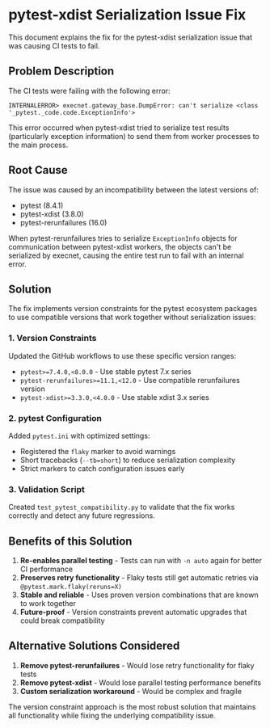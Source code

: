 # pytest-xdist Serialization Issue Fix

This document explains the fix for the pytest-xdist serialization issue that was causing CI tests to fail.

## Problem Description

The CI tests were failing with the following error:
```
INTERNALERROR> execnet.gateway_base.DumpError: can't serialize <class '_pytest._code.code.ExceptionInfo'>
```

This error occurred when pytest-xdist tried to serialize test results (particularly exception information) to send them from worker processes to the main process.

## Root Cause

The issue was caused by an incompatibility between the latest versions of:
- pytest (8.4.1)
- pytest-xdist (3.8.0)  
- pytest-rerunfailures (16.0)

When pytest-rerunfailures tries to serialize `ExceptionInfo` objects for communication between pytest-xdist workers, the objects can't be serialized by execnet, causing the entire test run to fail with an internal error.

## Solution

The fix implements version constraints for the pytest ecosystem packages to use compatible versions that work together without serialization issues:

### 1. Version Constraints

Updated the GitHub workflows to use these specific version ranges:
- `pytest>=7.4.0,<8.0.0` - Use stable pytest 7.x series
- `pytest-rerunfailures>=11.1,<12.0` - Use compatible rerunfailures version
- `pytest-xdist>=3.3.0,<4.0.0` - Use stable xdist 3.x series

### 2. pytest Configuration

Added `pytest.ini` with optimized settings:
- Registered the `flaky` marker to avoid warnings
- Short tracebacks (`--tb=short`) to reduce serialization complexity
- Strict markers to catch configuration issues early

### 3. Validation Script

Created `test_pytest_compatibility.py` to validate that the fix works correctly and detect any future regressions.

## Benefits of this Solution

1. **Re-enables parallel testing** - Tests can run with `-n auto` again for better CI performance
2. **Preserves retry functionality** - Flaky tests still get automatic retries via `@pytest.mark.flaky(reruns=X)`
3. **Stable and reliable** - Uses proven version combinations that are known to work together
4. **Future-proof** - Version constraints prevent automatic upgrades that could break compatibility

## Alternative Solutions Considered

1. **Remove pytest-rerunfailures** - Would lose retry functionality for flaky tests
2. **Remove pytest-xdist** - Would lose parallel testing performance benefits
3. **Custom serialization workaround** - Would be complex and fragile

The version constraint approach is the most robust solution that maintains all functionality while fixing the underlying compatibility issue.